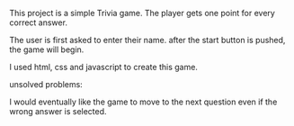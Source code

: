 This project is a simple Trivia game. The player gets one point for every correct answer. 

The user is first asked to enter their name. after the start button is pushed, the game will begin. 

I used html, css and javascript to create this game. 

unsolved problems:

I would eventually like the game to move to the next question even if the wrong answer is selected. 